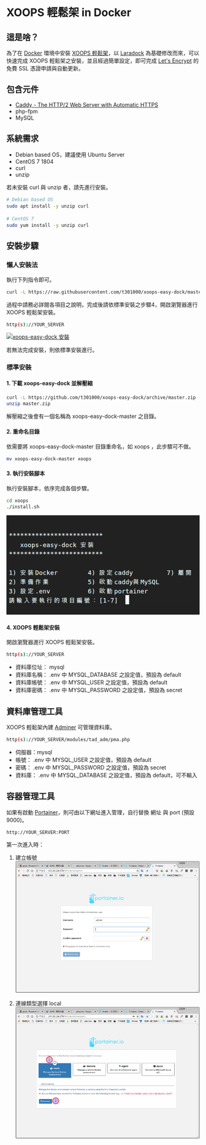 # XOOPS 輕鬆架 in Docker

## 這是啥？

為了在 [Docker](https://www.docker.com/) 環境中安裝 [XOOPS 輕鬆架](https://campus-xoops.tn.edu.tw/)，以 [Laradock](http://laradock.io/) 為基礎修改而來，可以快速完成 XOOPS 輕鬆架之安裝，並且經過簡單設定，即可完成 [Let's Encrypt](https://letsencrypt.org/) 的免費 SSL 憑證申請與自動更新。

## 包含元件

- [Caddy \- The HTTP/2 Web Server with Automatic HTTPS](https://caddyserver.com/)
- php-fpm
- MySQL

## 系統需求

- Debian based OS，建議使用 Ubuntu Server
- CentOS 7 1804
- curl
- unzip

若未安裝 curl 與 unzip 者，請先進行安裝。
```bash
# Debian based OS
sudo apt install -y unzip curl

# CentOS 7
sudo yum install -y unzip curl
```

## 安裝步驟

### 懶人安裝法

執行下列指令即可。
```bash
curl -L https://raw.githubusercontent.com/t301000/xoops-easy-dock/master/lazy.sh -o lazy.sh && chmod +x lazy.sh && ./lazy.sh
```
過程中請務必詳閱各項目之說明，完成後請依標準安裝之步驟4，開啟瀏覽器進行 XOOPS 輕鬆架安裝。

```bash
http(s)://YOUR_SERVER
```

[![xoops-easy-dock 安裝](http://img.youtube.com/vi/3VCOzrGoFBQ/0.jpg)](http://www.youtube.com/watch?v=3VCOzrGoFBQ "xoops-easy-dock 安裝")


若無法完成安裝，則依標準安裝進行。

### 標準安裝

#### 1. 下載 xoops-easy-dock 並解壓縮

```bash
curl -L https://github.com/t301000/xoops-easy-dock/archive/master.zip -o master.zip
unzip master.zip
```
解壓縮之後會有一個名稱為 xoops-easy-dock-master 之目錄。

#### 2. 重命名目錄

依需要將 xoops-easy-dock-master 目錄重命名，如 xoops ，此步驟可不做。
```bash
mv xoops-easy-dock-master xoops
```

#### 3. 執行安裝腳本

執行安裝腳本，依序完成各個步驟。
```bash
cd xoops
./install.sh
```

![安裝腳本選單](img/install_menu.png)

#### 4. XOOPS 輕鬆架安裝

開啟瀏覽器進行 XOOPS 輕鬆架安裝。

```bash
http(s)://YOUR_SERVER
```

- 資料庫位址： mysql
- 資料庫名稱： .env 中 MYSQL_DATABASE 之設定值，預設為 default
- 資料庫帳號： .env 中 MYSQL_USER 之設定值，預設為 default
- 資料庫密碼： .env 中 MYSQL_PASSWORD 之設定值，預設為 secret

## 資料庫管理工具

XOOPS 輕鬆架內建 [Adminer](https://www.adminer.org/) 可管理資料庫。

```bash
http(s)://YOUR_SERVER/modules/tad_adm/pma.php
```

- 伺服器：mysql
- 帳號： .env 中 MYSQL_USER 之設定值，預設為 default
- 密碼： .env 中 MYSQL_PASSWORD 之設定值，預設為 secret
- 資料庫： .env 中 MYSQL_DATABASE 之設定值，預設為 default，可不輸入

## 容器管理工具

如果有啟動 [Portainer](https://portainer.io/)，則可由以下網址進入管理，自行替換 網址 與 port (預設 9000)。

```bash
http://YOUR_SERVER:PORT
```

第一次進入時：
1. 建立帳號
![建立帳號](img/portainer_create_user.png)

1. 連線類型選擇 local
![連線類型選擇](img/portainer_connect_type.png)
